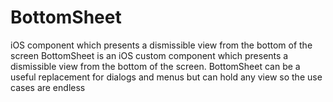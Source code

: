 # BottomSheet
iOS component which presents a dismissible view from the bottom of the screen
BottomSheet is an iOS custom component which presents a dismissible view from the bottom of the screen. BottomSheet can be a useful replacement for dialogs and menus but can hold any view so the use cases are endless
